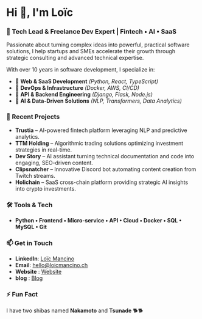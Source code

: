 # Hi 👋, I'm Loïc

### 🚀 Tech Lead & Freelance Dev Expert | Fintech • AI • SaaS

Passionate about turning complex ideas into powerful, practical software solutions, I help startups and SMEs accelerate their growth through strategic consulting and advanced technical expertise.

With over 10 years in software development, I specialize in:
- 🔹 **Web & SaaS Development** *(Python, React, TypeScript)*
- 🔹 **DevOps & Infrastructure** *(Docker, AWS, CI/CD)*
- 🔹 **API & Backend Engineering** *(Django, Flask, Node.js)*
- 🔹 **AI & Data-Driven Solutions** *(NLP, Transformers, Data Analytics)*

### 🌟 Recent Projects

- **Trustia** – AI-powered fintech platform leveraging NLP and predictive analytics.
- **TTM Holding** – Algorithmic trading solutions optimizing investment strategies in real-time.
- **Dev Story** – AI assistant turning technical documentation and code into engaging, SEO-driven content.
- **Clipsnatcher** – Innovative Discord bot automating content creation from Twitch streams.
- **Holichain** – SaaS cross-chain platform providing strategic AI insights into crypto investments.

### 🛠️ Tools & Tech
- **Python • Frontend • Micro-service • API • Cloud • Docker • SQL • MySQL • Git**

### 📫 Get in Touch
- **LinkedIn**: [Loïc Mancino](https://www.linkedin.com/in/loicmancino/)
- **Email**: hello@loicmancino.ch
- **Website** : [Website](https://loicmancino.ch/)
- **blog** : [Blog](https://blog.loicmancino.ch/)

### ⚡ Fun Fact
I have two shibas named **Nakamoto** and **Tsunade** 🐕🐕
